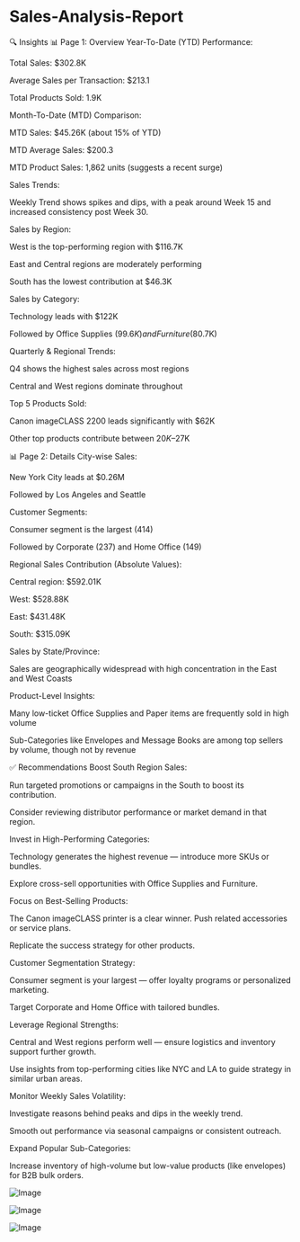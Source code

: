 # Sales-Analysis-Report
🔍 Insights
📊 Page 1: Overview
Year-To-Date (YTD) Performance:

Total Sales: $302.8K

Average Sales per Transaction: $213.1

Total Products Sold: 1.9K

Month-To-Date (MTD) Comparison:

MTD Sales: $45.26K (about 15% of YTD)

MTD Average Sales: $200.3

MTD Product Sales: 1,862 units (suggests a recent surge)

Sales Trends:

Weekly Trend shows spikes and dips, with a peak around Week 15 and increased consistency post Week 30.

Sales by Region:

West is the top-performing region with $116.7K

East and Central regions are moderately performing

South has the lowest contribution at $46.3K

Sales by Category:

Technology leads with $122K

Followed by Office Supplies ($99.6K) and Furniture ($80.7K)

Quarterly & Regional Trends:

Q4 shows the highest sales across most regions

Central and West regions dominate throughout

Top 5 Products Sold:

Canon imageCLASS 2200 leads significantly with $62K

Other top products contribute between $20K–$27K

📊 Page 2: Details
City-wise Sales:

New York City leads at $0.26M

Followed by Los Angeles and Seattle

Customer Segments:

Consumer segment is the largest (414)

Followed by Corporate (237) and Home Office (149)

Regional Sales Contribution (Absolute Values):

Central region: $592.01K

West: $528.88K

East: $431.48K

South: $315.09K

Sales by State/Province:

Sales are geographically widespread with high concentration in the East and West Coasts

Product-Level Insights:

Many low-ticket Office Supplies and Paper items are frequently sold in high volume

Sub-Categories like Envelopes and Message Books are among top sellers by volume, though not by revenue

✅ Recommendations
Boost South Region Sales:

Run targeted promotions or campaigns in the South to boost its contribution.

Consider reviewing distributor performance or market demand in that region.

Invest in High-Performing Categories:

Technology generates the highest revenue — introduce more SKUs or bundles.

Explore cross-sell opportunities with Office Supplies and Furniture.

Focus on Best-Selling Products:

The Canon imageCLASS printer is a clear winner. Push related accessories or service plans.

Replicate the success strategy for other products.

Customer Segmentation Strategy:

Consumer segment is your largest — offer loyalty programs or personalized marketing.

Target Corporate and Home Office with tailored bundles.

Leverage Regional Strengths:

Central and West regions perform well — ensure logistics and inventory support further growth.

Use insights from top-performing cities like NYC and LA to guide strategy in similar urban areas.

Monitor Weekly Sales Volatility:

Investigate reasons behind peaks and dips in the weekly trend.

Smooth out performance via seasonal campaigns or consistent outreach.

Expand Popular Sub-Categories:

Increase inventory of high-volume but low-value products (like envelopes) for B2B bulk orders.

![Image](https://github.com/user-attachments/assets/024e1e8c-4ff5-489e-9813-93b0fdda4398) 

![Image](https://github.com/user-attachments/assets/da090928-7c65-4ccf-b185-e8d2c564a722)

![Image](https://github.com/user-attachments/assets/8331a676-fd4d-4e3d-bd50-89d9e368fb09)

